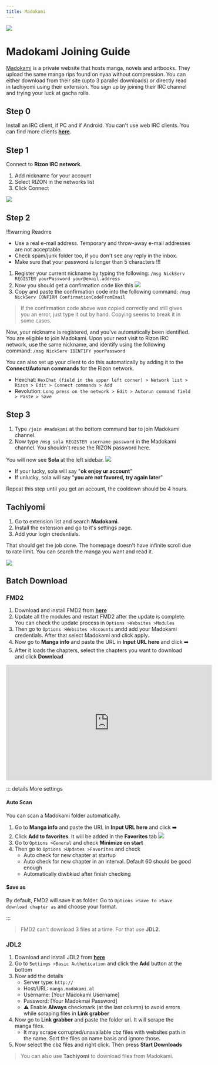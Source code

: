 ```yaml
---
title: Madokami
---
```


![](/thumb/mado.png)

# Madokami Joining Guide

[Madokami](https://manga.madokami.al/) is a private website that hosts manga, novels and artbooks. They upload the same manga rips found on nyaa without compression. You can either download from their site (upto 3 parallel downloads) or directly read in tachiyomi using their extension. You sign up by joining their IRC channel and trying your luck at gacha rolls.

## Step 0
Install an IRC client, <Badge type="tip" icon="i-custom-hex" text="HexChat" link="https://hexchat.github.io/" />if PC and <Badge type="tip" icon="i-custom-rvl" text="**Revolution IRC**" link="https://play.google.com/store/apps/details?id=io.mrarm.irc&hl=en&gl=US" />if Android. You can't use web IRC clients. You can find more clients [**here**](https://ircv3.net/software/clients).

## Step 1

Connect to **Rizon IRC network**.
1. Add nickname for your account
2. Select RIZON in the networks list
3. Click Connect

![](/ss/mado/cnnctrzn.png)

## Step 2

!!!warning Readme
- Use a real e-mail address. Temporary and throw-away e-mail addresses are not acceptable.
- Check spam/junk folder too, if you don't see any reply in the inbox.
- Make sure that your password is longer than 5 characters
!!!

1. Register your current nickname by typing the following: `/msg NickServ REGISTER yourPassword your@email.address`
2. Now you should get a confirmation code like this
![](/ss/mado/rzncnfrm.png)
3. Copy and paste the confirmation code into the following command: `/msg NickServ CONFIRM ConfirmationCodeFromEmail`

>If the confirmation code above was copied correctly and still gives you an error, just type it out by hand. Copying seems to break it in some cases.

Now, your nickname is registered, and you've automatically been identified. You are eligible to join Madokami.
Upon your next visit to Rizon IRC network, use the same nickname, and identify using the following command: `/msg NickServ IDENTIFY yourPassword`

You can also set up your client to do this automatically by adding it to the **Connect/Autorun commands** for the Rizon network.
- Hexchat: `HexChat (field in the upper left corner) > Network list > Rizon > Edit > Connect commands > Add`
- Revolution: `Long press on the network > Edit > Autorun command field > Paste > Save`

## Step 3

1. Type `/join #madokami` at the bottom command bar to join Madokami channel.
2. Now type `/msg sola REGISTER username password` in the Madokami channel. You shouldn't reuse the RIZON password here.

You will now see **Sola** at the left sidebar.
![](/ss/mado/madohome.png)

- If your lucky, sola will say "**ok enjoy ur account**"
- If unlucky, sola will say "**you are not favored, try again later**"

Repeat this step until you get an account, the cooldown should be 4 hours.

## Tachiyomi

1. Go to extension list and search **Madokami**.
2. Install the extension and go to it's settings page.
3. Add your login credentials.

That should get the job done. The homepage doesn't have infinite scroll due to rate limit. You can search the manga you want and read it.

![](/ss/mado/tachi.png)

## Batch Download

### FMD2

1. Download and install FMD2 from [**here**](https://github.com/dazedcat19/FMD2)
2. Update all the modules and restart FMD2 after the update is complete. You can check the update process in `Options >Websites >Modules`
3. Then go to `Options >Websites >Accounts` andd add your Madokami credentials. After that select Madokami and click apply.
4. Now go to **Manga info** and paste the URL in **Input URL here** and click :arrow_right:
5. After it loads the chapters, select the chapters you want to download and click **Download**

<iframe src="https://www.youtube.com/embed/BR3GR8S_Oqo" width="560" height="315" frameborder="0" allowfullscreen></iframe>

::: details More settings

#### Auto Scan

You can scan a Madokami folder automatically.
1. Go to **Manga info** and paste the URL in **Input URL here** and click :arrow_right:
2. Click **Add to favorites**. It will be added in the **Favorites** tab
![](/ss/mado/fav1.png)
3. Go to `Options >General` and check **Minimize on start**
4. Then go to `Options >Updates >Favorites` and check
    - Auto check for new chapter at startup
    - Auto check for new chapter in an interval. Default 60 should be good enough
    - Automatically diwbkiad after finish checking

#### Save as

By default, FMD2 will save it as folder. Go to `Options >Save to >Save download chapter as` and choose your format.

:::

>FMD2 can't download 3 files at a time. For that use **JDL2**.

### JDL2

1. Download and install JDL2 from [**here**](https://rentry.org/jdownloader2)
2. Go to `Settings >Basic Authetication` and click the **Add** button at the bottom
3. Now add the details
    - Server type: `http://`
    - Host/URL: `manga.madokami.al`
    - Username: [Your Madokami Username]
    - Password: [Your Madokmai Password]
    - :warning: Enable **Always** checkmark (at the last column) to avoid errors while scraping files in **Link grabber**
4. Now go to **Link grabber** and paste the folder url. It will scrape the manga files.
    - It may scrape corrupted/unavailable cbz files with websites path in the name. Sort the files on name basis and ignore those.
5. Now select the cbz files and right click. Then press **Start Downloads**

>You can also use **Tachiyomi** to download files from Madokami.
